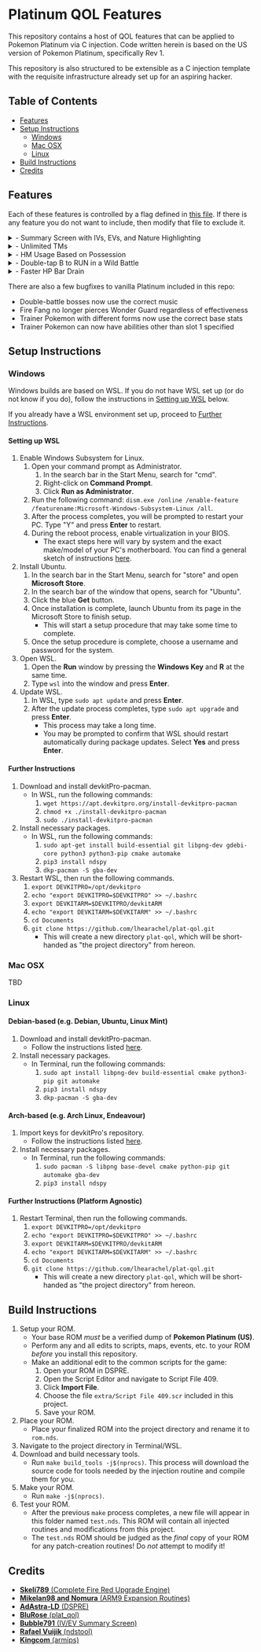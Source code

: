 # Platinum QOL Features

This repository contains a host of QOL features that can be applied to Pokemon Platinum via C injection. Code written herein is based on the US version of Pokemon Platinum, specifically Rev 1.

This repository is also structured to be extensible as a C injection template with the requisite infrastructure already set up for an aspiring hacker.

## Table of Contents

- [Features](#features)
- [Setup Instructions](#setup-instructions)
  - [Windows](#windows)
  - [Mac OSX](#mac-osx)
  - [Linux](#linux)
- [Build Instructions](#build-instructions)
- [Credits](#credits)

## Features

Each of these features is controlled by a flag defined in [this file](include/config.h). If there is any feature you do not want to include, then modify that file to exclude it.

<details>
<summary>- Summary Screen with IVs, EVs, and Nature Highlighting</summary>
<br>

Press **R** to change to IVs, **L** to change to EVs, and **SELECT** to change to actual stats.

![summary screen preview](previews/summary_screen.gif)
</details>
<details>
<summary>- Unlimited TMs</summary>
<br>

![infinite TMs](previews/infinite_tms.png)
</details>
<details>
<summary>- HM Usage Based on Possession</summary>
<br>

Cut, Rock Smash, Strength, Surf, Rock Climb, and Waterfall are all usable via overworld interaction events.

Fly and Defog will appear on the move selection screen for any Pokemon that can learn them.

![HMs usable without knowing the move](previews/usable_hms.gif)
</details>
<details>
<summary>- Double-tap B to RUN in a Wild Battle</summary>
<br>

![press B to run in a wild battle](previews/b_to_run.gif)
</details>
<details>
<summary>- Faster HP Bar Drain</summary>
<br>

![increased hp bar speed](previews/hp_bar.gif)
</details>

There are also a few bugfixes to vanilla Platinum included in this repo:

- Double-battle bosses now use the correct music
- Fire Fang no longer pierces Wonder Guard regardless of effectiveness
- Trainer Pokemon with different forms now use the correct base stats
- Trainer Pokemon can now have abilities other than slot 1 specified

## Setup Instructions

### Windows

Windows builds are based on WSL. If you do not have WSL set up (or do not know if you do), follow the instructions in [Setting up WSL](#setting-up-wsl) below.

If you already have a WSL environment set up, proceed to [Further Instructions](#further-instructions).

#### Setting up WSL

1. Enable Windows Subsystem for Linux.
    1. Open your command prompt as Administrator.
        1. In the search bar in the Start Menu, search for "cmd".
        2. Right-click on **Command Prompt**.
        3. Click **Run as Administrator**.
    2. Run the following command: `dism.exe /online /enable-feature /featurename:Microsoft-Windows-Subsystem-Linux /all`.
    3. After the process completes, you will be prompted to restart your PC. Type "Y" and press **Enter** to restart.
    4. During the reboot process, enable virtualization in your BIOS.
        - The exact steps here will vary by system and the exact make/model of your PC's motherboard. You can find a general sketch of instructions [here](https://bce.berkeley.edu/enabling-virtualization-in-your-pc-bios.html).
2. Install Ubuntu.
    1. In the search bar in the Start Menu, search for "store" and open **Microsoft Store**.
    2. In the search bar of the window that opens, search for "Ubuntu".
    3. Click the blue **Get** button.
    4. Once installation is complete, launch Ubuntu from its page in the Microsoft Store to finish setup.
        - This will start a setup procedure that may take some time to complete.
    5. Once the setup procedure is complete, choose a username and password for the system.
3. Open WSL.
    1. Open the **Run** window by pressing the **Windows Key** and **R** at the same time.
    2. Type `wsl` into the window and press **Enter**.
4. Update WSL.
    1. In WSL, type `sudo apt update` and press **Enter**.
    2. After the update process completes, type `sudo apt upgrade` and press **Enter**.
        - This process may take a long time.
        - You may be prompted to confirm that WSL should restart automatically during package updates. Select **Yes** and press **Enter**.

#### Further Instructions

1. Download and install devkitPro-pacman.
    - In WSL, run the following commands:
        1. `wget https://apt.devkitpro.org/install-devkitpro-pacman`
        2. `chmod +x ./install-devkitpro-pacman`
        3. `sudo ./install-devkitpro-pacman`
2. Install necessary packages.
    - In WSL, run the following commands:
        1. `sudo apt-get install build-essential git libpng-dev gdebi-core python3 python3-pip cmake automake`
        2. `pip3 install ndspy`
        3. `dkp-pacman -S gba-dev`
3. Restart WSL, then run the following commands.
    1. `export DEVKITPRO=/opt/devkitpro`
    2. `echo "export DEVKITPRO=$DEVKITPRO" >> ~/.bashrc`
    3. `export DEVKITARM=$DEVKITPRO/devkitARM`
    4. `echo "export DEVKITARM=$DEVKITARM" >> ~/.bashrc`
    5. `cd Documents`
    6. `git clone https://github.com/lhearachel/plat-qol.git`
        - This will create a new directory `plat-qol`, which will be short-handed as "the project directory" from hereon.

### Mac OSX

TBD

### Linux

#### Debian-based (e.g. Debian, Ubuntu, Linux Mint)

1. Download and install devkitPro-pacman.
    - Follow the instructions listed [here](https://github.com/devkitPro/pacman/releases).
1. Install necessary packages.
    - In Terminal, run the following commands:
        1. `sudo apt install libpng-dev build-essential cmake python3-pip git automake`
        2. `pip3 install ndspy`
        3. `dkp-pacman -S gba-dev`

#### Arch-based (e.g. Arch Linux, Endeavour)

1. Import keys for devkitPro's repository.
    - Follow the instructions listed [here](https://devkitpro.org/wiki/devkitPro_pacman#Customising_Existing_Pacman_Install).
1. Install necessary packages.
    - In Terminal, run the following commands:
        1. `sudo pacman -S libpng base-devel cmake python-pip git automake gba-dev`
        2. `pip3 install ndspy`

#### Further Instructions (Platform Agnostic)

1. Restart Terminal, then run the following commands.
    1. `export DEVKITPRO=/opt/devkitpro`
    2. `echo "export DEVKITPRO=$DEVKITPRO" >> ~/.bashrc`
    3. `export DEVKITARM=$DEVKITPRO/devkitARM`
    4. `echo "export DEVKITARM=$DEVKITARM" >> ~/.bashrc`
    5. `cd Documents`
    6. `git clone https://github.com/lhearachel/plat-qol.git`
        - This will create a new directory `plat-qol`, which will be short-handed as "the project directory" from hereon.

## Build Instructions

1. Setup your ROM.
    - Your base ROM *must* be a verified dump of **Pokemon Platinum (US)**.
    - Perform any and all edits to scripts, maps, events, etc. to your ROM *before* you install this repository.
    - Make an additional edit to the common scripts for the game:
        1. Open your ROM in DSPRE.
        2. Open the Script Editor and navigate to Script File 409.
        3. Click **Import File**.
        4. Choose the file `extra/Script File 409.scr` included in this project.
        5. Save your ROM.
2. Place your ROM.
    - Place your finalized ROM into the project directory and rename it to `rom.nds`.
3. Navigate to the project directory in Terminal/WSL.
4. Download and build necessary tools.
    - Run `make build_tools -j$(nprocs)`. This process will download the source code for tools needed by the injection routine and compile them for you.
5. Make your ROM.
    - Run `make -j$(nprocs)`.
6. Test your ROM.
    - After the previous `make` process completes, a new file will appear in this folder named `test.nds`. This ROM will contain all injected routines and modifications from this project.
    - The `test.nds` ROM should be judged as the *final* copy of your ROM for any patch-creation routines! Do *not* attempt to modify it!

## Credits

- [**Skeli789** (Complete Fire Red Upgrade Engine)](https://github.com/Skeli789/Complete-Fire-Red-Upgrade)
- [**Mikelan98 and Nomura** (ARM9 Expansion Routines)](https://pokehacking.com/tutorials/ramexpansion/)
- [**AdAstra-LD** (DSPRE)](https://github.com/AdAstra-LD/DS-Pokemon-Rom-Editor)
- [**BluRose** (plat_qol)](https://github.com/BluRosie/plat_qol)
- [**Bubble791** (IV/EV Summary Screen)](https://github.com/Bubble791/Platinum-Hack/tree/English-version)
- [**Rafael Vuijik** (ndstool)](https://github.com/devkitPro/ndstool)
- [**Kingcom** (armips)](https://github.com/Kingcom/armips)
